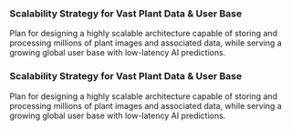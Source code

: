 ### Scalability Strategy for Vast Plant Data & User Base
Plan for designing a highly scalable architecture capable of storing and processing millions of plant images and associated data, while serving a growing global user base with low-latency AI predictions.
### Scalability Strategy for Vast Plant Data & User Base
Plan for designing a highly scalable architecture capable of storing and processing millions of plant images and associated data, while serving a growing global user base with low-latency AI predictions.
